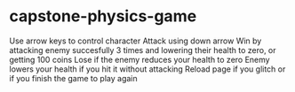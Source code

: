 # capstone-physics-game
Use arrow keys to control character
Attack using down arrow
Win by attacking enemy succesfully 3 times and lowering their health to zero, or getting 100 coins
Lose if the enemy reduces your health to zero
Enemy lowers your health if you hit it without attacking
Reload page if you glitch or if you finish the game to play again

